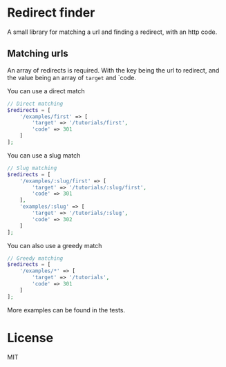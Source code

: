 # Redirect finder
A small library for matching a url and finding a redirect, with an http code.

## Matching urls
An array of redirects is required. With the key being the url to redirect, and the value 
being an array of `target` and `code.

You can use a direct match
```php
// Direct matching
$redirects = [
    '/examples/first' => [
        'target' => '/tutorials/first',
        'code' => 301
    ]
];
```

You can use a slug match
```php
// Slug matching
$redirects = [
    '/examples/:slug/first' => [
        'target' => '/tutorials/:slug/first',
        'code' => 301
    ],
    'examples/:slug' => [
        'target' => '/tutorials/:slug',
        'code' => 302
    ]
];
```

You can also use a greedy match
```php
// Greedy matching
$redirects = [
    '/examples/*' => [
        'target' => '/tutorials',
        'code' => 301
    ]
];
```

More examples can be found in the tests.

# License
MIT